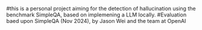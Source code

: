 #this is a personal project aiming for the detection of hallucination using the benchmark SimpleQA, based on implemening a LLM locally. 
#Evaluation baed upon SimpleQA (Nov 2024), by Jason Wei and the team at OpenAI
